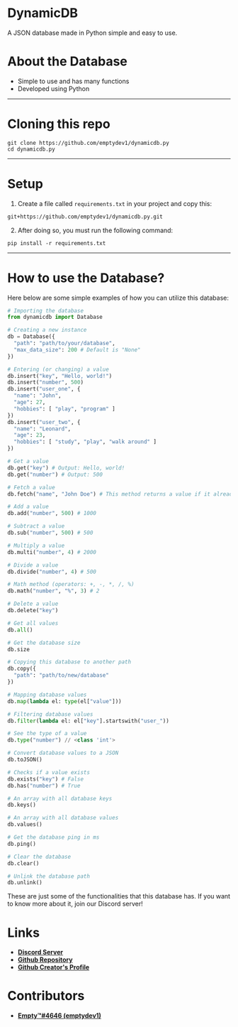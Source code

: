 # DynamicDB

<p>A JSON database made in Python simple and easy to use.</p>

# About the Database

- Simple to use and has many functions
- Developed using Python

---
# Cloning this repo
```sh-session
git clone https://github.com/emptydev1/dynamicdb.py
cd dynamicdb.py
```

---
# Setup

1. Create a file called `requirements.txt` in your project and copy this:

```txt
git+https://github.com/emptydev1/dynamicdb.py.git
```

2. After doing so, you must run the following command:

```sh-session
pip install -r requirements.txt
```

---
# How to use the Database?

<p>Here below are some simple examples of how you can utilize this database:</p>

```py
# Importing the database
from dynamicdb import Database

# Creating a new instance
db = Database({
  "path": "path/to/your/database",
  "max_data_size": 200 # Default is "None"
})

# Entering (or changing) a value
db.insert("key", "Hello, world!")
db.insert("number", 500)
db.insert("user_one", {
  "name": "John",
  "age": 27,
  "hobbies": [ "play", "program" ]
})
db.insert("user_two", {
  "name": "Leonard",
  "age": 23,
  "hobbies": [ "study", "play", "walk around" ]
})

# Get a value
db.get("key") # Output: Hello, world!
db.get("number") # Output: 500

# Fetch a value
db.fetch("name", "John Doe") # This method returns a value if it already exists, otherwise it will insert a new value in the database

# Add a value
db.add("number", 500) # 1000

# Subtract a value
db.sub("number", 500) # 500

# Multiply a value
db.multi("number", 4) # 2000

# Divide a value
db.divide("number", 4) # 500

# Math method (operators: +, -, *, /, %)
db.math("number", "%", 3) # 2

# Delete a value
db.delete("key")

# Get all values
db.all()

# Get the database size
db.size

# Copying this database to another path
db.copy({
  "path": "path/to/new/database"
})

# Mapping database values
db.map(lambda el: type(el["value"]))

# Filtering database values
db.filter(lambda el: el["key"].startswith("user_"))

# See the type of a value
db.type("number") // <class 'int'>

# Convert database values to a JSON
db.toJSON()

# Checks if a value exists
db.exists("key") # False
db.has("number") # True

# An array with all database keys
db.keys()

# An array with all database values
db.values()

# Get the database ping in ms
db.ping()

# Clear the database
db.clear()

# Unlink the database path
db.unlink()
```

<p>These are just some of the functionalities that this database has. If you want to know more about it, join our Discord server!</p>

# Links

- **[Discord Server](https://discord.com)**
- **[Github Repository](https://github.com/emptydev1/dynamicdb.py)**
- **[Github Creator's Profile](https://github.com/emptydev1)**

# Contributors

- **[Empty™#4646 (emptydev1)](https://discord.com/users/1036018691562803260)**
